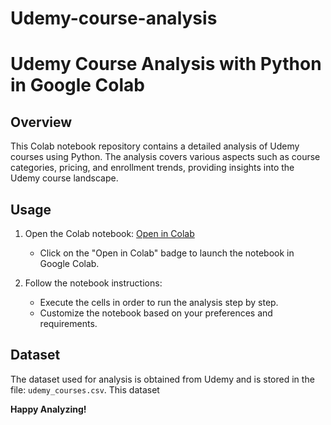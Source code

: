 # Udemy-course-analysis

# Udemy Course Analysis with Python in Google Colab

## Overview
This Colab notebook repository contains a detailed analysis of Udemy courses using Python. The analysis covers various aspects such as course categories, pricing, and enrollment trends, providing insights into the Udemy course landscape.

## Usage
1. Open the Colab notebook: [Open in Colab](https://colab.research.google.com/drive/1hsUsyqkAzbq5DiCGiKIETAd3-aX6bwf1?authuser=1)
   - Click on the "Open in Colab" badge to launch the notebook in Google Colab.

2. Follow the notebook instructions:
   - Execute the cells in order to run the analysis step by step.
   - Customize the notebook based on your preferences and requirements.

## Dataset
The dataset used for analysis is obtained from Udemy and is stored in the file: `udemy_courses.csv`. This dataset 


**Happy Analyzing!**
